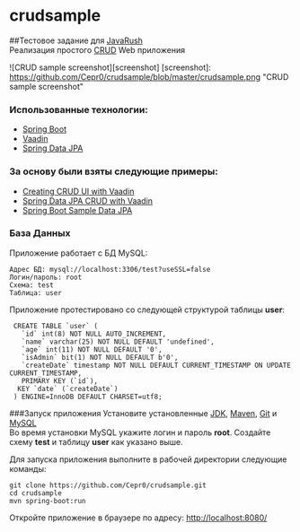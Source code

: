 # crudsample
##Тестовое задание для [JavaRush](http://javarush.ru) </br>
Реализация простого [CRUD](https://ru.wikipedia.org/wiki/CRUD) Web приложения

![CRUD sample screenshot][screenshot]
[screenshot]: https://github.com/Cepr0/crudsample/blob/master/crudsample.png "CRUD sample screenshot" 

### Использованные технологии:
 - [Spring Boot](http://projects.spring.io/spring-boot/)
 - [Vaadin](https://vaadin.com)
 - [Spring Data JPA](http://projects.spring.io/spring-data-jpa/)
 
### За основу были взяты следующие примеры:
 - [Creating CRUD UI with Vaadin](https://spring.io/guides/gs/crud-with-vaadin/)
 - [Spring Data JPA CRUD with Vaadin](https://github.com/mstahv/spring-data-vaadin-crud#spring-data-jpa-crud-with-vaadin)
 - [Spring Boot Sample Data JPA](https://github.com/spring-projects/spring-boot/tree/master/spring-boot-samples/spring-boot-sample-data-jpa)
   
 ### База Данных
 Приложение работает с БД MySQL:
 ```
 Адрес БД: mysql://localhost:3306/test?useSSL=false
 Логин/пароль: root
 Схема: test
 Таблица: user
 ```
Приложение протестировано со следующей структурой таблицы **user**:
```MySQL
 CREATE TABLE `user` (
   `id` int(8) NOT NULL AUTO_INCREMENT,
   `name` varchar(25) NOT NULL DEFAULT 'undefined',
   `age` int(11) NOT NULL DEFAULT '0',
   `isAdmin` bit(1) NOT NULL DEFAULT b'0',
   `createDate` timestamp NOT NULL DEFAULT CURRENT_TIMESTAMP ON UPDATE CURRENT_TIMESTAMP,
   PRIMARY KEY (`id`),
  KEY `date` (`createDate`)
 ) ENGINE=InnoDB DEFAULT CHARSET=utf8;
```

###Запуск приложения
Установите установленные [JDK](http://www.oracle.com/technetwork/java/javase/downloads/jdk8-downloads-2133151.html), [Maven](https://maven.apache.org/), [Git](https://git-scm.com/) и [MySQL](http://dev.mysql.com/downloads/mysql/) </br>
Во время установки MySQL укажите логин и пароль **root**. Создайте схему **test** и таблицу **user** как указано выше.  </br>

Для запуска приложения выполните в рабочей директории следующие команды:
```
git clone https://github.com/Cepr0/crudsample.git
cd crudsample
mvn spring-boot:run
```
Откройте приложение в браузере по адресу: [http://localhost:8080/](http://localhost:8080/)


